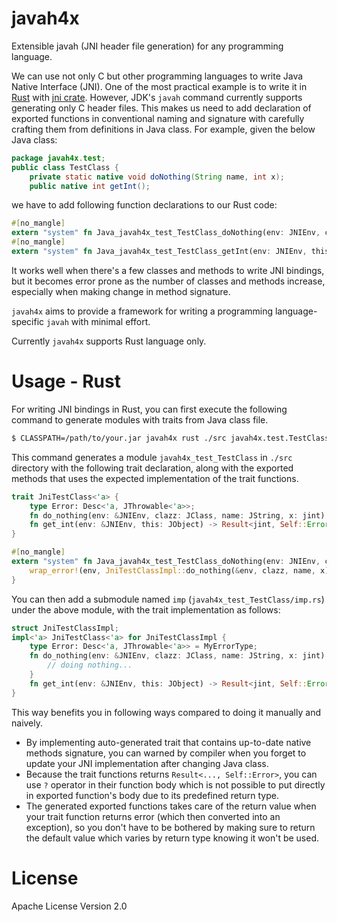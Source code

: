 javah4x
=======

Extensible javah (JNI header file generation) for any programming language.

We can use not only C but other programming languages to write Java Native Interface (JNI).
One of the most practical example is to write it in [Rust](https://www.rust-lang.org/) with [jni crate](https://github.com/jni-rs/jni-rs).
However, JDK's `javah` command currently supports generating only C header files. This makes us need to add declaration of exported functions in conventional naming and signature with carefully crafting them from definitions in Java class.
For example, given the below Java class:

```java
package javah4x.test;
public class TestClass {
    private static native void doNothing(String name, int x);
    public native int getInt();
```

we have to add following function declarations to our Rust code:

```rust
#[no_mangle]
extern "system" fn Java_javah4x_test_TestClass_doNothing(env: JNIEnv, clazz: JClass, name: JString, x: jint) { ... }
#[no_mangle]
extern "system" fn Java_javah4x_test_TestClass_getInt(env: JNIEnv, this: JObject) -> jint { ... }
```

It works well when there's a few classes and methods to write JNI bindings, but it becomes error prone as the number of classes and methods increase, especially when making change in method signature.

`javah4x` aims to provide a framework for writing a programming language-specific `javah` with minimal effort.

Currently `javah4x` supports Rust language only.

# Usage - Rust

For writing JNI bindings in Rust, you can first execute the following command to generate modules with traits from Java class file.

```sh
$ CLASSPATH=/path/to/your.jar javah4x rust ./src javah4x.test.TestClass
```

This command generates a module `javah4x_test_TestClass` in `./src` directory with the following trait declaration, along with the exported methods that uses the expected implementation of the trait functions.

```rust
trait JniTestClass<'a> {
    type Error: Desc<'a, JThrowable<'a>>;
    fn do_nothing(env: &JNIEnv, clazz: JClass, name: JString, x: jint) -> Result<(), Self::Error>;
    fn get_int(env: &JNIEnv, this: JObject) -> Result<jint, Self::Error>;
}

#[no_mangle]
extern "system" fn Java_javah4x_test_TestClass_doNothing(env: JNIEnv, clazz: JClass, name: JString, x: jint) {
    wrap_error!(env, JniTestClassImpl::do_nothing(&env, clazz, name, x), Default::default())
}
```

You can then add a submodule named `imp` (`javah4x_test_TestClass/imp.rs`) under the above module, with the trait implementation as follows:

```rust
struct JniTestClassImpl;
impl<'a> JniTestClass<'a> for JniTestClassImpl {
    type Error: Desc<'a, JThrowable<'a>> = MyErrorType;
    fn do_nothing(env: &JNIEnv, clazz: JClass, name: JString, x: jint) -> Result<(), Self::Error> {
        // doing nothing...
    }
    fn get_int(env: &JNIEnv, this: JObject) -> Result<jint, Self::Error> { ... }
}
```

This way benefits you in following ways compared to doing it manually and naively.

* By implementing auto-generated trait that contains up-to-date native methods signature, you can warned by compiler when you forget to update your JNI implementation after changing Java class.
* Because the trait functions returns `Result<..., Self::Error>`, you can use `?` operator in their function body which is not possible to put directly in exported function's body due to its predefined return type.
* The generated exported functions takes care of the return value when your trait function returns error (which then converted into an exception), so you don't have to be bothered by making sure to return the default value which varies by return type knowing it won't be used.


# License

Apache License Version 2.0
